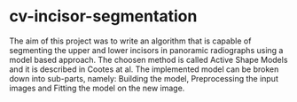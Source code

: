 # cv-incisor-segmentation

The aim of this project was to write  an  algorithm  that  is  capable  of  segmenting  the upper and lower incisors in panoramic radiographs  using  a  model  based  approach. The choosen method is called Active Shape Models and it is described in Cootes at al. The implemented model can be broken down into sub-parts, namely: Building the model, Preprocessing the input images and Fitting the model on the new image.
